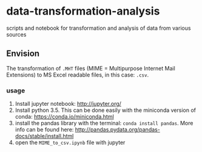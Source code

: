 # data-transformation-analysis
scripts and notebook for transformation and analysis of data from various sources

## Envision

The transformation of ```.MHT``` files (MIME = Multipurpose Internet Mail Extensions) to MS Excel readable files, in this case: ```.csv```.

### usage

1. Install jupyter notebook: http://jupyter.org/
2. Install python 3.5. This can be done easily with the miniconda version of conda: https://conda.io/miniconda.html
3. install the pandas library with the terminal: ```conda install pandas```. More info can be found here: http://pandas.pydata.org/pandas-docs/stable/install.html
4. open the ```MIME_to_csv.ipynb``` file with jupyter
